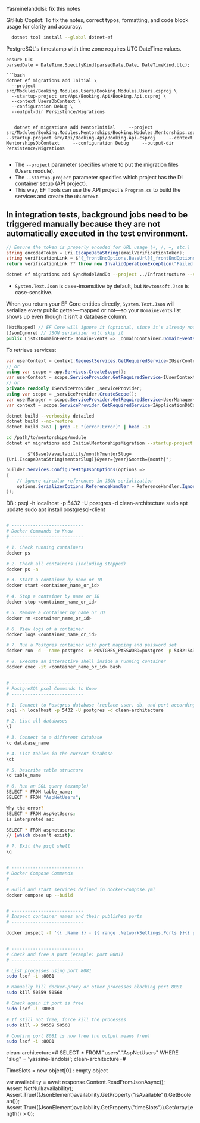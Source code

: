 Yasminelandolsi: fix this notes

GitHub Copilot: To fix the notes, correct typos, formatting, and code block usage for clarity and accuracy.

```bash
  dotnet tool install --global dotnet-ef
```

PostgreSQL's timestamp with time zone requires UTC DateTime values.

```
ensure UTC
parsedDate = DateTime.SpecifyKind(parsedDate.Date, DateTimeKind.Utc);
```

````
```bash
dotnet ef migrations add Initial \
  --project src/Modules/Booking.Modules.Users/Booking.Modules.Users.csproj \
  --startup-project src/Api/Booking.Api/Booking.Api.csproj \
  --context UsersDbContext \
  --configuration Debug \
  --output-dir Persistence/Migrations


   dotnet ef migrations add MentorInitial     --project src/Modules/Booking.Modules.Mentorships/Booking.Modules.Mentorships.csproj     --startup-project src/Api/Booking.Api/Booking.Api.csproj     --context MentorshipsDbContext     --configuration Debug     --output-dir Persistence/Migrations


````

- The `--project` parameter specifies where to put the migration files (Users module).
- The `--startup-project` parameter specifies which project has the DI container setup (API project).
- This way, EF Tools can use the API project's `Program.cs` to build the services and create the `DbContext`.

## In integration tests, background jobs need to be triggered manually because they are not automatically executed in the test environment.

```csharp
// Ensure the token is properly encoded for URL usage (+, /, =, etc.)
string encodedToken = Uri.EscapeDataString(emailVerificationToken);
string verificationLink = $"{_frontEndOptions.BaseUrl}{_frontEndOptions.EmailVerificationPagePath}?token={encodedToken}&email={emailAddress}";
return verificationLink ?? throw new InvalidOperationException("Failed to generate verification link.");
```

```bash
dotnet ef migrations add SyncModelAndDb --project ../Infrastructure --startup-project .
```

- `System.Text.Json` is case-insensitive by default, but `Newtonsoft.Json` is case-sensitive.

When you return your EF Core entities directly, `System.Text.Json` will serialize every public getter—mapped or not—so
your `DomainEvents` list shows up even though it isn’t a database column.

```csharp
[NotMapped] // EF Core will ignore it (optional, since it’s already not mapped)
[JsonIgnore] // JSON serializer will skip it
public List<IDomainEvent> DomainEvents => _domainContainer.DomainEvents;
```

To retrieve services:

```csharp
var userContext = context.RequestServices.GetRequiredService<IUserContext>();
// or
using var scope = app.Services.CreateScope();
var userContext = scope.ServiceProvider.GetRequiredService<IUserContext>();
// or
private readonly IServiceProvider _serviceProvider;
using var scope = _serviceProvider.CreateScope();
var userManager = scope.ServiceProvider.GetRequiredService<UserManager<User>>();
var context = scope.ServiceProvider.GetRequiredService<IApplicationDbContext>();
```

```bash
dotnet build --verbosity detailed
dotnet build --no-restore
dotnet build 2>&1 | grep -E "(error|Error)" | head -10
```

```bash
cd /path/to/mentorships/module
dotnet ef migrations add InitialMentorshipsMigration --startup-project ../Api/Booking.Api
```

            $"{Base}/availability/month?mentorSlug={Uri.EscapeDataString(mentorSlug)}&year={year}&month={month}";

```csharp
builder.Services.ConfigureHttpJsonOptions(options =>
{
    // ignore circular references in JSON serialization 
    options.SerializerOptions.ReferenceHandler = ReferenceHandler.IgnoreCycles;
});
```

DB :
psql -h localhost -p 5432 -U postgres -d clean-architecture
sudo apt update
sudo apt install postgresql-client

```bash

# ---------------------------
# Docker Commands to Know
# ---------------------------

# 1. Check running containers
docker ps

# 2. Check all containers (including stopped)
docker ps -a

# 3. Start a container by name or ID
docker start <container_name_or_id>

# 4. Stop a container by name or ID
docker stop <container_name_or_id>

# 5. Remove a container by name or ID
docker rm <container_name_or_id>

# 6. View logs of a container
docker logs <container_name_or_id>

# 7. Run a Postgres container with port mapping and password set
docker run -d --name postgres -e POSTGRES_PASSWORD=postgres -p 5432:5432 postgres:latest

# 8. Execute an interactive shell inside a running container
docker exec -it <container_name_or_id> bash


# ---------------------------
# PostgreSQL psql Commands to Know
# ---------------------------

# 1. Connect to Postgres database (replace user, db, and port accordingly)
psql -h localhost -p 5432 -U postgres -d clean-architecture

# 2. List all databases
\l

# 3. Connect to a different database
\c database_name

# 4. List tables in the current database
\dt

# 5. Describe table structure
\d table_name

# 6. Run an SQL query (example)
SELECT * FROM table_name;
SELECT * FROM "AspNetUsers";

Why the error?
SELECT * FROM AspNetUsers;
is interpreted as:

SELECT * FROM aspnetusers;
// (which doesn’t exist).

# 7. Exit the psql shell
\q


# ---------------------------
# Docker Compose Commands
# ---------------------------

# Build and start services defined in docker-compose.yml
docker compose up --build


# ---------------------------
# Inspect container names and their published ports
# ---------------------------

docker inspect -f '{{ .Name }} - {{ range .NetworkSettings.Ports }}{{ println . }}{{ end }}' $(docker ps -q)


# ---------------------------
# Check and free a port (example: port 8081)
# ---------------------------

# List processes using port 8081
sudo lsof -i :8081

# Manually kill docker-proxy or other processes blocking port 8081
sudo kill 50559 50568

# Check again if port is free
sudo lsof -i :8081

# If still not free, force kill the processes
sudo kill -9 50559 50568

# Confirm port 8081 is now free (no output means free)
sudo lsof -i :8081

```

clean-architecture=# SELECT *
FROM "users"."AspNetUsers"
WHERE "slug" = 'yassine-landolsi';
clean-architecture=# 




TimeSlots = new object[0]  : empty object 

var availability = await response.Content.ReadFromJsonAsync<dynamic>();
Assert.NotNull(availability);
Assert.True(((JsonElement)availability.GetProperty("isAvailable")).GetBoolean());
Assert.True(((JsonElement)availability.GetProperty("timeSlots")).GetArrayLength() > 0);